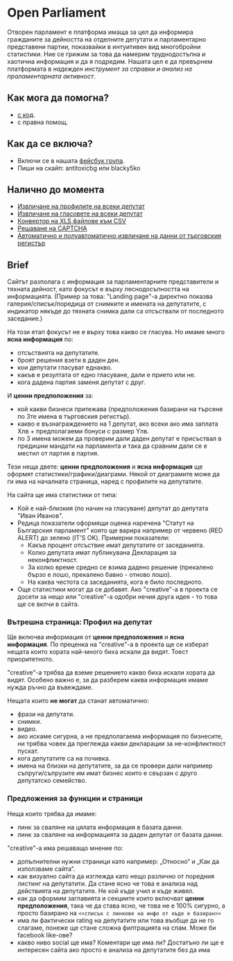 # Open Parliament
Отворен парламент е платформа имаща за цел да информира гражданите за дейността на отделните депутати и парламентарно представени партии, показвайки в интуитивен вид многобройни статистики. Ние се грижим за това да намерим труднодостъпна и хаотична информация и да я подредим. Нашата цел е да превърнем платформата в *надежден инструмент за справки и анализ на праламентарната активност*.

## Как мога да помогна?

- [с код](https://github.com/obshtestvo/open-parliament/issues?milestone=1&state=open).
- с правна помощ.

## Как да се включа?

- Включи се в нашата [фейсбук група](https://www.facebook.com/groups/580457725344421/).
- Пиши на скайп: antitoxicbg или blacky5ko
 
## Налично до момента

 - [Извличане на профилите на всеки депутат](apps/op_website/lib/assets/)
 - [Извличане на гласовете на всеки депутат](apps/mp-votes)
 - [Конвертор на XLS файлове към CSV](apps/spreadsheet2csv)
 - [Решаване на CAPTCHA](apps/decaptcha)
 - [Автоматично и полуавтоматично извличане на данни от търговския регистър](apps/brra.bg-inquirer)

## Brief
Сайтът разполага с информация за парламентарните представители и тяхната дейност, като фокусът е върху леснодосъпността на информацията. (Пример за това: "Landing page"-а директно показва галерия/списък/поредица от снимките и имената на депутатите, с индикатор някъде до тяхната снимка дали са отсъствали от последното заседание.)

На този етап фокусът не е върху това какво се гласува. Но имаме много **ясна информация** по:

 - отсъствията на депутатите.
 - броят решения взети в даден ден.
 - кои депутати гласуват еднакво.
 - какъв е резултата от едно гласуване, дали е прието или не.
 - кога дадена партия заменя депутат с друг.

И **ценни предположения** за:
  - кой какви бизнеси притежава (предположения базирани на търсене по 3те имена в търговския регистър).
  - какво е възнаграждението на 1 депутат, ако всеки ако има заплата Xлв + предполагаеми бонуси с размер Yлв.
  - по 3 имена можем да проверим дали даден депутат е присъствал в предишни мандати на парламента и така да сравним дали се е местил от партия в партия.

Тези неща двете: **ценни предположения** и **ясна информация** ще оформят статистики/графики/диаграми. Някой от диаграмите може да ги има на началната страница, наред с профилите на депутатите. 

На сайта ще има статистики от типа: 

 - Кой е най-близкия (по начин на гласуване) депутат до депутата "Иван Иванов".
 - Редица показатели оформящи оценка наречена "Статут на Българския парламент" която ще варира например от червено (RED ALERT) до зелено (IT'S OK). Примерни показатели:
   - Какъв процент отсъствие имат депутатите от заседанията.
   - Колко депутата имат публикувана Декларация за неконфликтност.
   - За колко време средно се взима дадено решение (прекалено бързо е лошо, прекалено бавно - отново лошо).
   - На каква честота са заседанията, кога е било последното.
 - Още статистики могат да се добавят. Ако "creative"-а в проекта се досети за нещо или "creative"-а одобри нечия друга идея - то това ще се вклчи в сайта.

### Вътрешна страницa: Профил на депутат
Ще включва информация от **ценни предположения** и **ясна информация**. По преценка на "creative"-а в проекта ще се изберат нещата които хората най-много биха искали да видят. Тоест приоритетното.  

"creative"-а трябва да вземе решението какво биха искали хората да видят. Особено важно е, за да разберем каква информация имаме нужда ръчно да въвеждаме.

Нещата които **не могат** да станат автоматично:

 - фрази на депутати.
 - снимки.
 - видео.
 - ако искаме сигурна, а не предполагаема информация по бизнесите, ни трябва човек да преглежда какви декларации за не-конфликтност пускат.
 - кога депутатите са на почивка.
 - имена на близки на депутатите, за да се провери дали например съпруги/съпрузите им имат бизнес които е свързан с друго депутатско семейство.

### Предложения за функции и страници
Неща които трябва да имаме:
 - линк за сваляне на цялата информация в базата данни.
 - линк за сваляне на информацията за даден депутат от базата данни.

"creative"-a има решаващо мнение по:
 - допълнителни нужни страници като например: „Относно“ и „Как да използваме сайта“.
 - как визуално сайта да изглежда като нещо различно от поредния листинг на депутатити. Да стане ясно че това е анализа над действията на депутатите. Не кой къде учил и къде живял.
 - как да оформим заглавията и секциите които включват **ценни предположения**, така че да става ясно, че това не е 100% сигурно, а просто базирано на `<<списък с линкове на инфо от къде е базиран>>`
 - има ли фактически rating на депутатите или това въобще да не го слагаме, понеже ще стане сложна филтрацията на спам. Може би facebook like-ове?
 - какво ниво social ще има? Коментари ще има ли? Достатъно ли ще е интересен сайта ако просто е анализа на депутатите без да има
